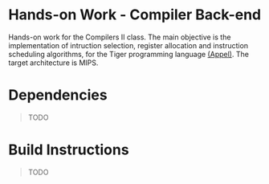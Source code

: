 # Hands-on Work - Compiler Back-end

Hands-on work for the Compilers II class. The main objective is the implementation of intruction selection, register allocation and instruction scheduling algorithms, for the Tiger programming language [(Appel)](https://www.cs.princeton.edu/~appel/modern/java/). The target architecture is MIPS.

# Dependencies

> TODO

# Build Instructions

> TODO